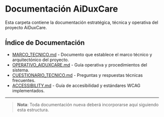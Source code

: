 # Documentación AiDuxCare

Esta carpeta contiene la documentación estratégica, técnica y operativa del proyecto AiDuxCare.

## Índice de Documentación

- [MARCO_TECNICO.md](./MARCO_TECNICO.md) - Documento que establece el marco técnico y arquitectónico del proyecto.
- [OPERATIVO_AIDUXCARE.md](./OPERATIVO_AIDUXCARE.md) - Guía operativa y procedimientos del sistema.
- [CUESTIONARIO_TECNICO.md](./CUESTIONARIO_TECNICO.md) - Preguntas y respuestas técnicas frecuentes.
- [ACCESSIBILITY.md](./ACCESSIBILITY.md) - Guía de accesibilidad y estándares WCAG implementados.

---

> **Nota**: Toda documentación nueva deberá incorporarse aquí siguiendo esta estructura. 